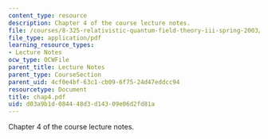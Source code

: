 ```yaml
---
content_type: resource
description: Chapter 4 of the course lecture notes.
file: /courses/8-325-relativistic-quantum-field-theory-iii-spring-2003/d03a9b1d084448d3d14309e06d2fd81a_chap4.pdf
file_type: application/pdf
learning_resource_types:
- Lecture Notes
ocw_type: OCWFile
parent_title: Lecture Notes
parent_type: CourseSection
parent_uid: 4cf0e4bf-63c1-cb09-6f75-24d47eddcc94
resourcetype: Document
title: chap4.pdf
uid: d03a9b1d-0844-48d3-d143-09e06d2fd81a
---
```

Chapter 4 of the course lecture notes.

